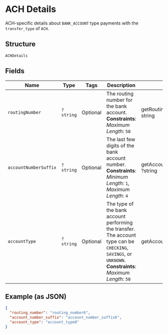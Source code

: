 
# ACH Details

ACH-specific details about `BANK_ACCOUNT` type payments with the `transfer_type` of `ACH`.

## Structure

`ACHDetails`

## Fields

| Name | Type | Tags | Description | Getter | Setter |
|  --- | --- | --- | --- | --- | --- |
| `routingNumber` | `?string` | Optional | The routing number for the bank account.<br>**Constraints**: *Maximum Length*: `50` | getRoutingNumber(): ?string | setRoutingNumber(?string routingNumber): void |
| `accountNumberSuffix` | `?string` | Optional | The last few digits of the bank account number.<br>**Constraints**: *Minimum Length*: `1`, *Maximum Length*: `4` | getAccountNumberSuffix(): ?string | setAccountNumberSuffix(?string accountNumberSuffix): void |
| `accountType` | `?string` | Optional | The type of the bank account performing the transfer. The account type can be `CHECKING`,<br>`SAVINGS`, or `UNKNOWN`.<br>**Constraints**: *Maximum Length*: `50` | getAccountType(): ?string | setAccountType(?string accountType): void |

## Example (as JSON)

```json
{
  "routing_number": "routing_number6",
  "account_number_suffix": "account_number_suffix6",
  "account_type": "account_type8"
}
```

